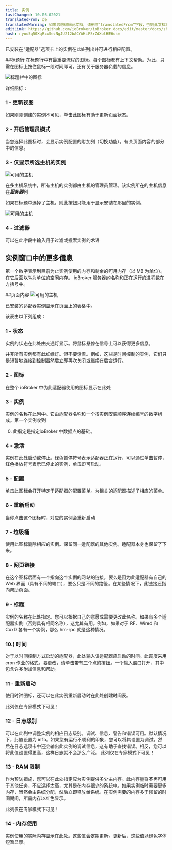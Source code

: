 ```yaml
---
title: 实例
lastChanged: 10.05.02021
translatedFrom: de
translatedWarning: 如果您想编辑此文档，请删除“translatedFrom”字段，否则此文档将再次自动翻译
editLink: https://github.com/ioBroker/ioBroker.docs/edit/master/docs/zh-cn/admin/instances.md
hash: ryoo5q50Xq8cxSezNgJU212bACYAHiFSrZdXotHE6us=
---
```

已安装在“适配器”选项卡上的实例在此处列出并可进行相应配置。

##标题行
在标题行中有最重要流程的图标。每个图标都有上下文帮助。为此，只需在图标上按住鼠标一段时间即可。还有关于服务器负载的信息。

![标题栏中的图标](../../de/admin/media/ADMIN_Instanzen_numbers.png)

详细图标：

### 1 - 更新视图
如果刚刚创建的实例不可见，单击此图标有助于更新页面状态。

### 2 - 开启管理员模式
当您选择此图标时，会显示实例配置的附加列（切换功能）。有关页面内容的部分中的信息。

### 3 - 仅显示所选主机的实例
![可用的主机](../../de/admin/media/ADMIN_Instanzen_hosts.png)

在多主机系统中，所有主机的实例都由主机的管理员管理。该实例所在的主机信息在***服务器***列

如果在标题中选择了主机，则此按钮只能用于显示安装在那里的实例。

![可用的主机](../../de/admin/media/ADMIN_Instanzen_hosts.png)

### 4 - 过滤器
可以在此字段中输入用于过滤或搜索实例的术语

## 实例窗口中的更多信息
第一个数字表示到目前为止实例使用的内存和剩余的可用内存（以 MB 为单位）。在它后面以%为单位的空闲内存。 ioBroker 服务器的名称和正在运行的进程数在方括号中。

##页面内容
![可用的主机](../../de/admin/media/ADMIN_Instanzen_numbers02.png)

已安装的适配器实例显示在页面上的表格中。

该表由以下列组成：

### 1 - 状态
实例的状态在此处由交通灯显示。将鼠标悬停在信号上可以获得更多信息。

并非所有实例都有此红绿灯。但不要惊慌。例如，这些是时间控制的实例，它们只是短暂地连接到控制器然后立即再次关闭或继续在后台运行。

### 2 - 图标
在整个 ioBroker 中为此适配器使用的图标显示在此处

### 3 - 实例
实例的名称在此列中。它由适配器名称和一个按实例安装顺序连续编号的数字组成。第一个实例收到

0. 此指定是指定ioBroker 中数据点的基础。

### 4 - 激活
实例在此处启动或停止。绿色暂停符号表示适配器正在运行，可以通过单击暂停，红色播放符号表示已停止的实例，单击即可启动。

### 5 - 配置
单击此图标会打开特定于适配器的配置菜单。为相关的适配器描述了相应的菜单。

### 6 - 重新启动
当你点击这个图标时，对应的实例会重新启动

### 7 - 垃圾桶
使用此图标删除相应的实例。保留同一适配器的其他实例。适配器本身也保留了下来。

### 8 - 网页链接
在这个图标后面有一个指向这个实例的网站的链接。要么是因为此适配器有自己的 Web 界面（具有不同的端口），要么只是不同的路径。在某些情况下，此链接还指向帮助页面。

### 9 - 标题
实例的名称在此处指定。您可以根据自己的意愿或需要更改此名称。如果有多个适配器实例（否则具有相同名称），这尤其有用。例如，如果对于 RF、Wired 和 CuxD 各有一个实例，那么 hm-rpc 就是这种情况。

### 10.) 时间
对于以时间控制方式启动的适配器，此处输入该适配器应启动的时间。此调度采用 cron 作业的格式。要更改，请单击带有三个点的按钮。一个输入窗口打开，其中包含许多附加信息和帮助。

### 11 - 重新启动
使用时钟图标，还可以在此实例重新启动时在此处创建时间表。

此列仅在专家模式下可见！

### 12 - 日志级别
可以在此列中调整实例的相应日志级别。调试、信息、警告和错误可用。默认情况下，此值设置为 info。如果您有运行不顺利的印象，您可以将其设置为调试。然后在日志选项卡中还会输出此实例的调试信息，这有助于查找错误。相反，您可以将此值设置得更高，这样日志就不会那么广泛。
此列仅在专家模式下可见！

### 13 - RAM 限制
作为预防措施，您可以在此处指定应为实例提供多少主内存。此内存量将不再可用于其他任务，不应选择太高，尤其是在内存很少的系统中。如果实例临时需要更多内存，当然会由系统分配，然后立即释放给系统。在实例需要的内存多于预留的时间期间，所需内存以红色显示。

此列仅在专家模式下可见！

### 14 - 内存使用
实例使用的实际内存显示在此处。这些值会定期更新。更新后，这些值以绿色字体短暂显示。